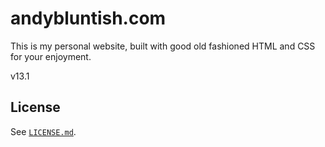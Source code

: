 # andybluntish.com

This is my personal website, built with good old fashioned HTML and CSS for your enjoyment.

v13.1

## License

See [`LICENSE.md`](LICENSE.md).
